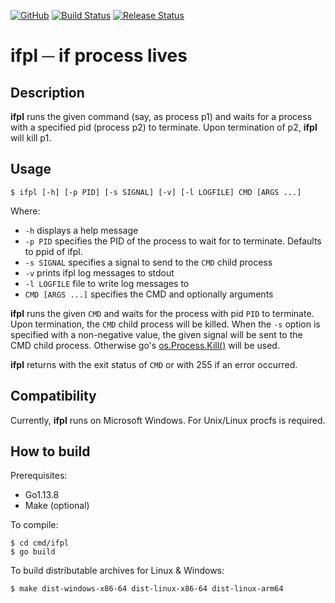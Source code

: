 [![GitHub](https://img.shields.io/github/license/zycrophat/ifpl)](https://raw.githubusercontent.com/zycrophat/ifpl/master/LICENSE)
[![Build Status](https://dev.azure.com/zycrophat/ifpl/_apis/build/status/zycrophat.ifpl?branchName=master)](https://dev.azure.com/zycrophat/ifpl/_build)
[![Release Status](https://vsrm.dev.azure.com/zycrophat/_apis/public/Release/badge/96fe8055-2206-46dc-8be0-0418979b43cd/1/1)](https://dev.azure.com/zycrophat/ifpl/_release?definitionId=1)

ifpl ─ if process lives
=======================

Description
-----------

__ifpl__ runs the given command (say, as process p1) and waits for a process with a specified pid (process p2) to terminate.
Upon termination of p2, __ifpl__ will kill p1.

Usage
-----

`$ ifpl [-h] [-p PID] [-s SIGNAL] [-v] [-l LOGFILE] CMD [ARGS ...]`

Where:

  - `-h` displays a help message
  - `-p PID` specifies the PID of the process to wait for to terminate. Defaults to ppid of ifpl.
  - `-s SIGNAL` specifies a signal to send to the `CMD` child process
  - `-v` prints ifpl log messages to stdout
  - `-l LOGFILE` file to write log messages to
  - `CMD [ARGS ...]` specifies the CMD and optionally arguments

__ifpl__ runs the given `CMD` and waits for the process with pid `PID` to terminate.
Upon termination, the `CMD` child process will be killed.
When the `-s` option is specified with a non-negative value, the given signal will be sent to the CMD child process.
Otherwise go's [os.Process.Kill()](https://golang.org/pkg/os/#Process.Kill) will be used.

__ifpl__ returns with the exit status of `CMD` or with 255 if an error occurred.

Compatibility
-------------

Currently, __ifpl__ runs on Microsoft Windows.
For Unix/Linux procfs is required.


How to build
------------

Prerequisites:

- Go1.13.8
- Make (optional)

To compile:

```
$ cd cmd/ifpl
$ go build
```

To build distributable archives for Linux & Windows:
```
$ make dist-windows-x86-64 dist-linux-x86-64 dist-linux-arm64
```
